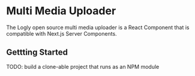 # Multi Media Uploader
The Logly open source multi media uploader is a React Component that is compatible with Next.js Server Components.


## Gettting Started
TODO: build a clone-able project that runs as an NPM module
